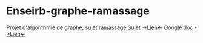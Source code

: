 # Enseirb-graphe-ramassage
Projet d'algorithmie de graphe, sujet ramassage 
Sujet [->Lien<-](https://docs.google.com/document/d/1Pw46NjHkdN0Uw4D0jlYqxbV2qWTThR0A/edit)
Google doc [->Lien<-](https://drive.google.com/drive/folders/1ZlPt14dNXkChMuu7QbdZvGCyEHKv14NJ?usp=sharing)
